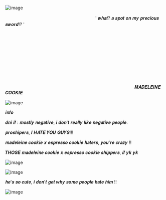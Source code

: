 ![image](https://github.com/user-attachments/assets/c7f21407-9d9d-4fa3-8b1a-6d272e03ab06)

ㅤㅤㅤㅤㅤㅤㅤㅤㅤㅤㅤㅤㅤㅤㅤㅤㅤㅤㅤㅤㅤㅤ ' 𝒘𝒉𝒂𝒕? 𝒂 𝒔𝒑𝒐𝒕 𝒐𝒏 𝒎𝒚 𝒑𝒓𝒆𝒄𝒊𝒐𝒖𝒔 𝒔𝒘𝒐𝒓𝒅!? ' ㅤㅤㅤㅤㅤㅤㅤㅤㅤㅤㅤㅤㅤㅤㅤㅤㅤㅤㅤㅤㅤㅤㅤㅤㅤㅤㅤㅤㅤㅤㅤㅤㅤㅤㅤㅤㅤㅤㅤㅤㅤㅤㅤㅤㅤㅤㅤㅤㅤㅤㅤㅤㅤㅤㅤㅤㅤㅤㅤㅤㅤㅤㅤㅤㅤㅤㅤㅤㅤㅤㅤㅤㅤㅤㅤㅤㅤㅤㅤㅤㅤㅤㅤㅤㅤㅤㅤㅤㅤㅤㅤㅤㅤㅤㅤㅤㅤㅤㅤㅤㅤㅤㅤㅤㅤㅤㅤㅤㅤㅤㅤㅤㅤㅤㅤㅤㅤㅤㅤㅤㅤㅤㅤㅤㅤㅤㅤㅤㅤㅤㅤㅤㅤㅤㅤㅤㅤㅤㅤㅤㅤㅤㅤㅤㅤㅤㅤㅤㅤㅤㅤㅤㅤㅤㅤㅤㅤㅤㅤㅤㅤㅤㅤㅤㅤㅤㅤㅤㅤㅤㅤㅤㅤㅤㅤㅤㅤㅤㅤㅤㅤㅤㅤㅤㅤㅤㅤㅤㅤㅤㅤㅤㅤㅤㅤㅤㅤㅤㅤㅤㅤㅤㅤㅤㅤㅤㅤㅤㅤㅤㅤㅤㅤㅤㅤㅤㅤㅤㅤㅤㅤㅤㅤㅤㅤㅤㅤㅤㅤㅤㅤㅤㅤㅤㅤㅤㅤㅤㅤㅤㅤㅤㅤㅤㅤㅤㅤㅤㅤㅤㅤㅤㅤㅤㅤㅤㅤㅤㅤㅤㅤㅤㅤㅤㅤㅤㅤㅤㅤㅤㅤㅤㅤㅤㅤㅤㅤㅤㅤㅤㅤㅤㅤㅤㅤㅤㅤㅤㅤㅤㅤㅤㅤㅤㅤㅤㅤㅤㅤㅤㅤㅤㅤㅤㅤㅤㅤㅤㅤㅤㅤㅤㅤㅤㅤㅤㅤㅤㅤㅤㅤㅤㅤㅤㅤㅤㅤㅤㅤㅤㅤㅤㅤㅤㅤㅤㅤㅤㅤㅤㅤㅤㅤㅤㅤㅤㅤㅤㅤㅤㅤㅤㅤㅤㅤㅤㅤㅤㅤㅤㅤㅤㅤㅤㅤㅤㅤㅤㅤㅤㅤㅤㅤㅤㅤㅤㅤㅤㅤㅤㅤㅤㅤㅤㅤㅤㅤㅤㅤㅤㅤㅤㅤㅤㅤㅤㅤㅤㅤㅤㅤㅤㅤㅤㅤㅤㅤㅤㅤㅤㅤㅤㅤㅤㅤㅤㅤ𝑴𝑨𝑫𝑬𝑳𝑬𝑰𝑵𝑬 𝑪𝑶𝑶𝑲𝑰𝑬 


![image](https://github.com/user-attachments/assets/6d7a3d58-9824-4f8e-bec9-d01aa4dd419b)

𝒊𝒏𝒇𝒐

𝒅𝒏𝒊 𝒊𝒇 :
𝒎𝒐𝒔𝒕𝒍𝒚 𝒏𝒆𝒈𝒂𝒕𝒊𝒗𝒆, 𝒊 𝒅𝒐𝒏'𝒕 𝒓𝒆𝒂𝒍𝒍𝒚 𝒍𝒊𝒌𝒆 𝒏𝒆𝒈𝒂𝒕𝒊𝒗𝒆 𝒑𝒆𝒐𝒑𝒍𝒆.

𝒑𝒓𝒐𝒔𝒉𝒊𝒑𝒆𝒓𝒔, 𝑰 𝑯𝑨𝑻𝑬 𝒀𝑶𝑼 𝑮𝑼𝒀𝑺!!!

𝒎𝒂𝒅𝒆𝒍𝒆𝒊𝒏𝒆 𝒄𝒐𝒐𝒌𝒊𝒆 𝒙 𝒆𝒔𝒑𝒓𝒆𝒔𝒔𝒐 𝒄𝒐𝒐𝒌𝒊𝒆 𝒉𝒂𝒕𝒆𝒓𝒔, 𝒚𝒐𝒖'𝒓𝒆 𝒄𝒓𝒂𝒛𝒚 !!

𝑻𝑯𝑶𝑺𝑬 𝒎𝒂𝒅𝒆𝒍𝒆𝒊𝒏𝒆 𝒄𝒐𝒐𝒌𝒊𝒆 𝒙 𝒆𝒔𝒑𝒓𝒆𝒔𝒔𝒐 𝒄𝒐𝒐𝒌𝒊𝒆 𝒔𝒉𝒊𝒑𝒑𝒆𝒓𝒔, 𝒊𝒇 𝒚𝒌 𝒚𝒌

![image](https://github.com/user-attachments/assets/eaefeb48-0021-4c06-b0be-d46111a139ca)

![image](https://github.com/user-attachments/assets/2f6e6d1a-e02e-4082-8ebc-9dbf8776f462)

𝒉𝒆'𝒔 𝒔𝒐 𝒄𝒖𝒕𝒆, 𝒊 𝒅𝒐𝒏'𝒕 𝒈𝒆𝒕 𝒘𝒉𝒚 𝒔𝒐𝒎𝒆 𝒑𝒆𝒐𝒑𝒍𝒆 𝒉𝒂𝒕𝒆 𝒉𝒊𝒎 !!

![image](https://github.com/user-attachments/assets/6d7a3d58-9824-4f8e-bec9-d01aa4dd419b)
